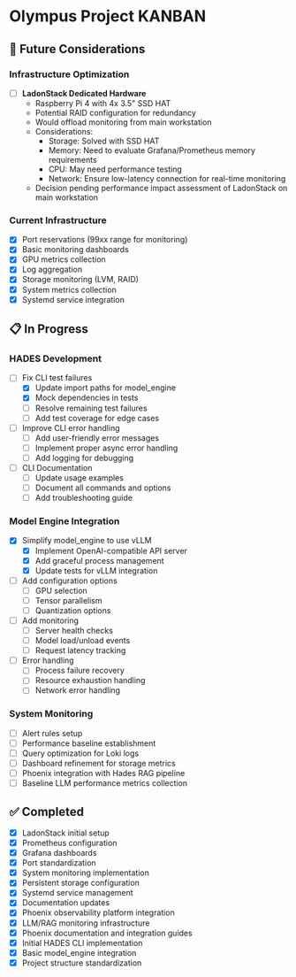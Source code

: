 # Olympus Project KANBAN

## 🎯 Future Considerations

### Infrastructure Optimization

- [ ] **LadonStack Dedicated Hardware**
  - Raspberry Pi 4 with 4x 3.5" SSD HAT
  - Potential RAID configuration for redundancy
  - Would offload monitoring from main workstation
  - Considerations:
    - Storage: Solved with SSD HAT
    - Memory: Need to evaluate Grafana/Prometheus memory requirements
    - CPU: May need performance testing
    - Network: Ensure low-latency connection for real-time monitoring
  - Decision pending performance impact assessment of LadonStack on main workstation

### Current Infrastructure

- [x] Port reservations (99xx range for monitoring)
- [x] Basic monitoring dashboards
- [x] GPU metrics collection
- [x] Log aggregation
- [x] Storage monitoring (LVM, RAID)
- [x] System metrics collection
- [x] Systemd service integration

## 📋 In Progress

### HADES Development
- [ ] Fix CLI test failures
  - [x] Update import paths for model_engine
  - [x] Mock dependencies in tests
  - [ ] Resolve remaining test failures
  - [ ] Add test coverage for edge cases
- [ ] Improve CLI error handling
  - [ ] Add user-friendly error messages
  - [ ] Implement proper async error handling
  - [ ] Add logging for debugging
- [ ] CLI Documentation
  - [ ] Update usage examples
  - [ ] Document all commands and options
  - [ ] Add troubleshooting guide

### Model Engine Integration
- [x] Simplify model_engine to use vLLM
  - [x] Implement OpenAI-compatible API server
  - [x] Add graceful process management
  - [x] Update tests for vLLM integration
- [ ] Add configuration options
  - [ ] GPU selection
  - [ ] Tensor parallelism
  - [ ] Quantization options
- [ ] Add monitoring
  - [ ] Server health checks
  - [ ] Model load/unload events
  - [ ] Request latency tracking
- [ ] Error handling
  - [ ] Process failure recovery
  - [ ] Resource exhaustion handling
  - [ ] Network error handling

### System Monitoring
- [ ] Alert rules setup
- [ ] Performance baseline establishment
- [ ] Query optimization for Loki logs
- [ ] Dashboard refinement for storage metrics
- [ ] Phoenix integration with Hades RAG pipeline
- [ ] Baseline LLM performance metrics collection

## ✅ Completed

- [x] LadonStack initial setup
- [x] Prometheus configuration
- [x] Grafana dashboards
- [x] Port standardization
- [x] System monitoring implementation
- [x] Persistent storage configuration
- [x] Systemd service management
- [x] Documentation updates
- [x] Phoenix observability platform integration
- [x] LLM/RAG monitoring infrastructure
- [x] Phoenix documentation and integration guides
- [x] Initial HADES CLI implementation
- [x] Basic model_engine integration
- [x] Project structure standardization
